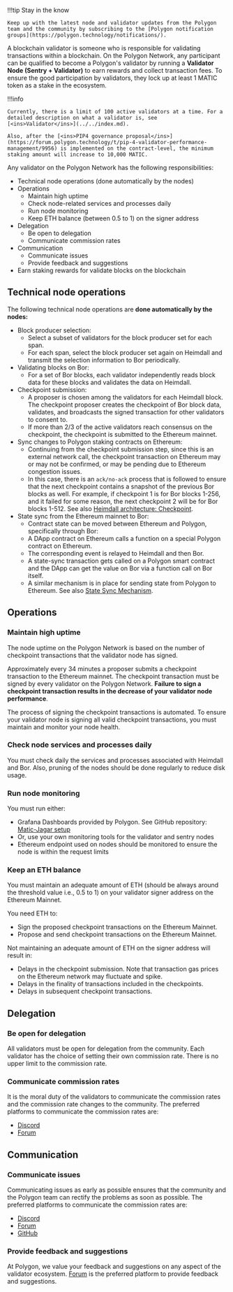 
!!!tip
    Stay in the know

    Keep up with the latest node and validator updates from the Polygon team and the community by subscribing to the [Polygon notification groups](https://polygon.technology/notifications/).


A blockchain validator is someone who is responsible for validating transactions within a blockchain. On the Polygon Network, any participant can be qualified to become a Polygon's validator by running a **Validator Node (Sentry + Validator)** to earn rewards and collect transaction fees. To ensure the good participation by validators, they lock up at least 1 MATIC token as a stake in the ecosystem.

!!!info
    
    Currently, there is a limit of 100 active validators at a time. For a detailed description on what a validator is, see [<ins>Validator</ins>](../../index.md).

    Also, after the [<ins>PIP4 governance proposal</ins>](https://forum.polygon.technology/t/pip-4-validator-performance-management/9956) is implemented on the contract-level, the minimum staking amount will increase to 10,000 MATIC.

Any validator on the Polygon Network has the following responsibilities:

* Technical node operations (done automatically by the nodes)
* Operations
  * Maintain high uptime
  * Check node-related services and processes daily
  * Run node monitoring
  * Keep ETH balance (between 0.5 to 1) on the signer address
* Delegation
  * Be open to delegation
  * Communicate commission rates
* Communication
  * Communicate issues
  * Provide feedback and suggestions
* Earn staking rewards for validate blocks on the blockchain

## Technical node operations

The following technical node operations are **done automatically by the nodes:**

* Block producer selection:
  * Select a subset of validators for the block producer set for each span.
  * For each span, select the block producer set again on Heimdall and transmit the selection information to Bor periodically.
* Validating blocks on Bor:
  * For a set of Bor blocks, each validator independently reads block data for these blocks and validates the data on Heimdall.
* Checkpoint submission:
  * A proposer is chosen among the validators for each Heimdall block. The checkpoint proposer creates the checkpoint of Bor block data, validates, and broadcasts the signed transaction for other validators to consent to.
  * If more than 2/3 of the active validators reach consensus on the checkpoint, the checkpoint is submitted to the Ethereum mainnet.
* Sync changes to Polygon staking contracts on Ethereum:
  * Continuing from the checkpoint submission step, since this is an external network call, the checkpoint transaction on Ethereum may or may not be confirmed, or may be pending due to Ethereum congestion issues.
  * In this case, there is an `ack/no-ack` process that is followed to ensure that the next checkpoint contains a snapshot of the previous Bor blocks as well. For example, if checkpoint 1 is for Bor blocks 1-256, and it failed for some reason, the next checkpoint 2 will be for Bor blocks 1-512. See also [Heimdall architecture: Checkpoint](/pos/design/heimdall/checkpoint.md).
* State sync from the Ethereum mainnet to Bor:
  * Contract state can be moved between Ethereum and Polygon, specifically through Bor:
  * A DApp contract on Ethereum calls a function on a special Polygon contract on Ethereum.
  * The corresponding event is relayed to Heimdall and then Bor.
  * A state-sync transaction gets called on a Polygon smart contract and the DApp can get the value on Bor via a function call on Bor itself.
  * A similar mechanism is in place for sending state from Polygon to Ethereum. See also [State Sync Mechanism](/docs/pos/state-sync/state-sync).

## Operations

### Maintain high uptime

The node uptime on the Polygon Network is based on the number of checkpoint transactions that the validator node has signed.

Approximately every 34 minutes a proposer submits a checkpoint transaction to the Ethereum mainnet. The checkpoint transaction must be signed by every validator on the Polygon Network. **Failure to sign a checkpoint transaction results in the decrease of your validator node performance**.

The process of signing the checkpoint transactions is automated. To ensure your validator node is signing all valid checkpoint transactions, you must maintain and monitor your node health.

### Check node services and processes daily

You must check daily the services and processes associated with Heimdall and Bor. Also, pruning of the nodes should be done regularly to reduce disk usage.

### Run node monitoring

You must run either:

* Grafana Dashboards provided by Polygon. See GitHub repository: [Matic-Jagar setup](https://github.com/vitwit/matic-jagar)
* Or, use your own monitoring tools for the validator and sentry nodes
* Ethereum endpoint used on nodes should be monitored to ensure the node is within the request limits

### Keep an ETH balance

You must maintain an adequate amount of ETH (should be always around the threshold value i.e., 0.5 to 1) on your validator signer address on the Ethereum Mainnet.

You need ETH to:

* Sign the proposed checkpoint transactions on the Ethereum Mainnet.
* Propose and send checkpoint transactions on the Ethereum Mainnet.

Not maintaining an adequate amount of ETH on the signer address will result in:

* Delays in the checkpoint submission. Note that transaction gas prices on the Ethereum network may fluctuate and spike.
* Delays in the finality of transactions included in the checkpoints.
* Delays in subsequent checkpoint transactions.

## Delegation

### Be open for delegation

All validators must be open for delegation from the community. Each validator has the choice of setting their own commission rate. There is no upper limit to the commission rate.

### Communicate commission rates

It is the moral duty of the validators to communicate the commission rates and the commission rate changes to the community. The preferred platforms to communicate the commission rates are:

* [Discord](https://discord.com/invite/0xPolygon)
* [Forum](https://forum.polygon.technology/)

## Communication

### Communicate issues

Communicating issues as early as possible ensures that the community and the Polygon team can rectify the problems as soon as possible. The preferred platforms to communicate the commission rates are:

* [Discord](https://discord.com/invite/0xPolygon)
* [Forum](https://forum.polygon.technology/)
* [GitHub](https://github.com/maticnetwork)

### Provide feedback and suggestions

At Polygon, we value your feedback and suggestions on any aspect of the validator ecosystem. [Forum](https://forum.polygon.technology/) is the preferred platform to provide feedback and suggestions.
